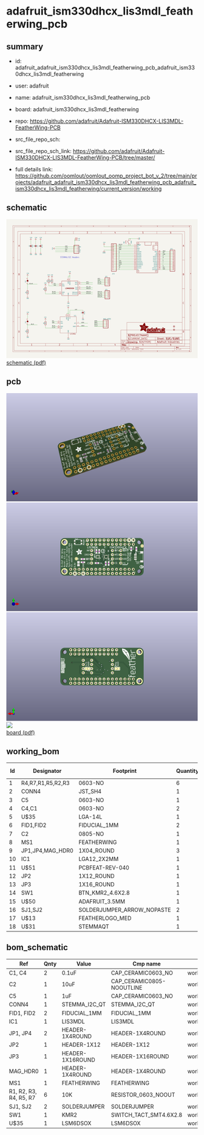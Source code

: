 # adafruit_ism330dhcx_lis3mdl_featherwing_pcb
 
## summary 
* id: adafruit_adafruit_ism330dhcx_lis3mdl_featherwing_pcb_adafruit_ism330dhcx_lis3mdl_featherwing
* user: adafruit
* name: adafruit_ism330dhcx_lis3mdl_featherwing_pcb
* board: adafruit_ism330dhcx_lis3mdl_featherwing
* repo: https://github.com/adafruit/Adafruit-ISM330DHCX-LIS3MDL-FeatherWing-PCB



* src_file_repo_sch: 
* src_file_repo_sch_link: https://github.com/adafruit/Adafruit-ISM330DHCX-LIS3MDL-FeatherWing-PCB/tree/master/
* full details link: https://github.com/oomlout/oomlout_oomp_project_bot_v_2/tree/main/projects/adafruit_adafruit_ism330dhcx_lis3mdl_featherwing_pcb_adafruit_ism330dhcx_lis3mdl_featherwing/current_version/working  

## schematic  
![](working_schematic_600.png)  
[schematic (pdf)](working_schematic.pdf) 






















## pcb  
![](working_3d_600.png) 
![](working_3d_front_600.png)  
![](working_3d_back_600.png)  
![](working_600.png)  
[board (pdf)](working.pdf)  

## working_bom
| Id | Designator | Footprint | Quantity | Designation | Supplier and ref |  | None | 
| --- | --- | --- | --- | --- | --- | --- | --- | 
| 1 | R4,R7,R1,R5,R2,R3 | 0603-NO | 6 | 10K |  |  | [''] | 
| 2 | CONN4 | JST_SH4 | 1 | STEMMA_I2C_QT |  |  | [''] | 
| 3 | C5 | 0603-NO | 1 | 1uF |  |  | [''] | 
| 4 | C4,C1 | 0603-NO | 2 | 0.1uF |  |  | [''] | 
| 5 | U$35 | LGA-14L | 1 | LSM6DSOX |  |  | [''] | 
| 6 | FID1,FID2 | FIDUCIAL_1MM | 2 | FIDUCIAL_1MM |  |  | [''] | 
| 7 | C2 | 0805-NO | 1 | 10uF |  |  | [''] | 
| 8 | MS1 | FEATHERWING | 1 | FEATHERWING |  |  | [''] | 
| 9 | JP1,JP4,MAG_HDR0 | 1X04_ROUND | 3 |  |  |  | [''] | 
| 10 | IC1 | LGA12_2X2MM | 1 | LIS3MDL |  |  | [''] | 
| 11 | U$51 | PCBFEAT-REV-040 | 1 |  |  |  | [''] | 
| 12 | JP2 | 1X12_ROUND | 1 |  |  |  | [''] | 
| 13 | JP3 | 1X16_ROUND | 1 |  |  |  | [''] | 
| 14 | SW1 | BTN_KMR2_4.6X2.8 | 1 | KMR2 |  |  | [''] | 
| 15 | U$50 | ADAFRUIT_3.5MM | 1 |  |  |  | [''] | 
| 16 | SJ1,SJ2 | SOLDERJUMPER_ARROW_NOPASTE | 2 |  |  |  | [''] | 
| 17 | U$13 | FEATHERLOGO_MED | 1 |  |  |  | [''] | 
| 18 | U$31 | STEMMAQT | 1 |  |  |  | [''] | 


## bom_schematic
| Ref | Qnty | Value | Cmp name | Footprint | Description | Vendor | DNP | 
| --- | --- | --- | --- | --- | --- | --- | --- | 
| C1, C4 | 2 | 0.1uF | CAP_CERAMIC0603_NO | working:0603-NO |  |  |  | 
| C2 | 1 | 10uF | CAP_CERAMIC0805-NOOUTLINE | working:0805-NO |  |  |  | 
| C5 | 1 | 1uF | CAP_CERAMIC0603_NO | working:0603-NO |  |  |  | 
| CONN4 | 1 | STEMMA_I2C_QT | STEMMA_I2C_QT | working:JST_SH4 |  |  |  | 
| FID1, FID2 | 2 | FIDUCIAL_1MM | FIDUCIAL_1MM | working:FIDUCIAL_1MM |  |  |  | 
| IC1 | 1 | LIS3MDL | LIS3MDL | working:LGA12_2X2MM |  |  |  | 
| JP1, JP4 | 2 | HEADER-1X4ROUND | HEADER-1X4ROUND | working:1X04_ROUND |  |  |  | 
| JP2 | 1 | HEADER-1X12 | HEADER-1X12 | working:1X12_ROUND |  |  |  | 
| JP3 | 1 | HEADER-1X16ROUND | HEADER-1X16ROUND | working:1X16_ROUND |  |  |  | 
| MAG_HDR0 | 1 | HEADER-1X4ROUND | HEADER-1X4ROUND | working:1X04_ROUND |  |  |  | 
| MS1 | 1 | FEATHERWING | FEATHERWING | working:FEATHERWING |  |  |  | 
| R1, R2, R3, R4, R5, R7 | 6 | 10K | RESISTOR_0603_NOOUT | working:0603-NO |  |  |  | 
| SJ1, SJ2 | 2 | SOLDERJUMPER | SOLDERJUMPER | working:SOLDERJUMPER_ARROW_NOPASTE |  |  |  | 
| SW1 | 1 | KMR2 | SWITCH_TACT_SMT4.6X2.8 | working:BTN_KMR2_4.6X2.8 |  |  |  | 
| U$35 | 1 | LSM6DSOX | LSM6DSOX | working:LGA-14L |  |  |  | 



